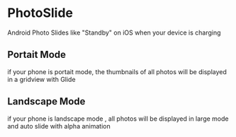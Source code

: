 # PhotoSlide
Android Photo Slides like  "Standby" on iOS when your device is charging
## Portait Mode
if your phone is portait mode, the thumbnails of all photos will be displayed in a gridview with Glide
## Landscape Mode
if your phone is landscape mode , all photos will be displayed in large mode and auto slide with alpha animation 
